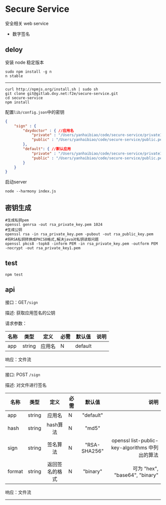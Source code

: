 # Secure Service

安全相关 web service

- 数字签名

## deloy 

安装 node 稳定版本 

```
sudo npm install -g n
n stable
```
------

```shell
curl http://npmjs.org/install.sh | sudo sh
git clone git@gitlab.dxy.net:f2e/secure-service.git
cd secure-service
npm install
```

配置`lib/config.json`中的密钥

```json
{
	"sign" : {
		"dxydoctor" : { //应用名
			"private" : "/Users/yanhaibiao/code/secure-service/private1.pem", //密钥存放路径
			"public" : "/Users/yanhaibiao/code/secure-service/public.pem"
		},
		"default": { //默认应用
			"private" : "/Users/yanhaibiao/code/secure-service/private1.pem", 
			"public" : "/Users/yanhaibiao/code/secure-service/public.pem"
		}
	}
}

```

启动server

```shell
node --harmony index.js
```

## 密钥生成

```shell
#生成私钥pem
openssl genrsa -out rsa_private_key.pem 1024
#生成公钥
openssl rsa -in rsa_private_key.pem -pubout -out rsa_public_key.pem
#将RSA私钥转换成PKCS8格式,解决java对私钥读取问题
openssl pkcs8 -topk8 -inform PEM -in rsa_private_key.pem -outform PEM -nocrypt -out rsa_private_key1.pem
```

## test

```shell
npm test
```

## api
接口：GET`/sign`

描述: 获取应用签名的公钥

请求参数：

| 名称     | 类型   | 定义        | 必需 | 默认值 | 说明|
| ------------- |:-------------:| :-----:|------------- |:-------------:| -----:|
|app | string | 应用名   |   N  | default    | |

响应：文件流

--------------------------------------------------
接口: POST `/sign`

描述: 对文件进行签名

| 名称     | 类型   | 定义        | 必需 | 默认值 | 说明|
| ------------- |:-------------:| :-----:|------------- |:-------------:| -----:|
|app | string | 应用名   |   N  | "default"  | |
|hash | string | hash算法   |   N  | "md5"  | | 
|sign | string | 签名算法   |   N  |  "RSA-SHA256"  | openssl list-public-key-algorithms 中列出的算法| 
|format | string | 返回签名的格式  |   N  | "binary" | 可为 "hex", "base64", "binary" |

响应：文件流

--------------------------------------------------





